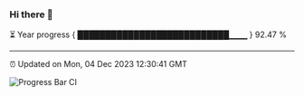 ### Hi there 👋

⏳ Year progress { ███████████████████████████▁▁▁ } 92.47 %

---

⏰ Updated on Mon, 04 Dec 2023 12:30:41 GMT

![Progress Bar CI](https://github.com/liununu/liununu/workflows/Progress%20Bar%20CI/badge.svg)
